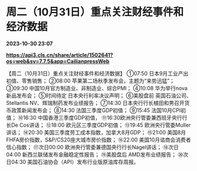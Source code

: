 # 周二（10月31日）重点关注财经事件和经济数据

**2023-10-30 23:07**

**https://api3.cls.cn/share/article/1502641?os=web&sv=7.7.5&app=CailianpressWeb**

【周二（10月31日）重点关注财经事件和经济数据】 ①07:50 日本9月工业产出初值、零售销售； ②08:00 苹果第二场秋季发布会，主题为“来势迅猛”； ③09:30 中国10月官方制造业、非制造业、综合PMI； ④10:08 华为举行nova新品发布会； ⑤时间待定 日本央行利率决议声明； ⑥美股盘前 英国石油公司、Stellantis NV、辉瑞制药发布业绩报告； ⑦14:30 日本央行行长植田和男召开货币政策新闻发布会； ⑧14:30 法国三季度GDP初值； ⑨15:45 法国10月CPI初值； ⑩16:30 中国香港三季度GDP初值， ⑪16:30欧洲央行管委兼西班牙央行行长De Cos讲话； ⑫18:00 欧元区三季度GDP初值； ⑬19:45 欧洲央行管委Muller讲话； ⑭20:30 美国三季度劳工成本指数，加拿大8月GDP； ⑮21:00 美国8月FHFA房价指数，S&P/CS20座大城市房价指数； ⑯22:00 美国10月谘商会消费者信心指数； ⑰次日00:00 欧洲央行管委兼德国央行行长Nagel讲话； ⑱次日04:00 新西兰联储发布金融稳定性报告； ⑲美股盘后 AMD发布业绩报告； ⑳次日04:30 美国石油协会（API）发布行业版原油库存周报。
